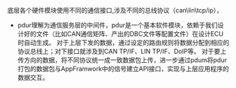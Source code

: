 
底层各个硬件模块使用不同的通信接口,涉及不同的总线协议（can\lin\tcp/ip），
* pdur理解为通信服务层的中间件，pdur是一个基本软件模块，依赖于我们设计好的文件（比如CAN通信矩阵、产出的DBC文件等配置文件）在设计ECU时自动生成。
    对于上层下发的数据，通过设定的路由规则将数据分配到相应的协议总线上；对下接口就涉及到CAN TP/IF、LIN TP/IF、DoIP等。
    对于要上传方向的数据，将不同协议统一成一致数据包上传，进一步通过pdum将pdur打包的数据包与AppFramwork中的信号建立API接口，实现与上层应用程序的数据交互。
